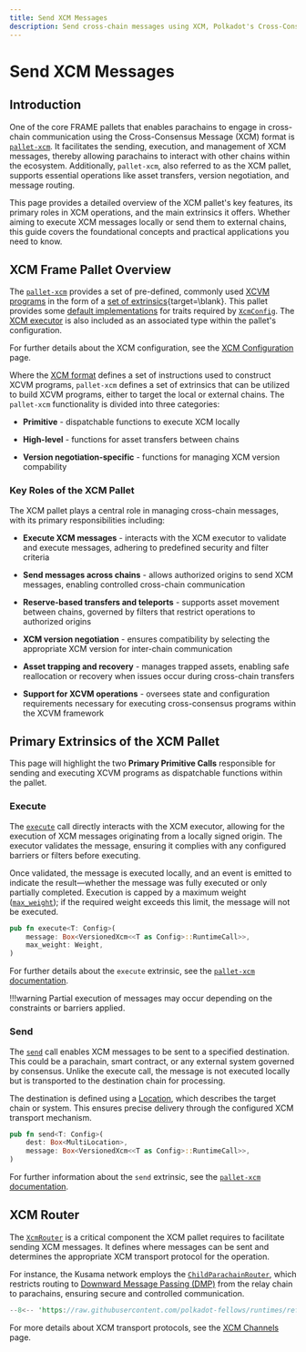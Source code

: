 ```yaml
---
title: Send XCM Messages
description: Send cross-chain messages using XCM, Polkadot's Cross-Consensus Messaging format, designed to support secure communication between chains.
---
```


# Send XCM Messages

## Introduction

One of the core FRAME pallets that enables parachains to engage in cross-chain communication using the Cross-Consensus Message (XCM) format is [`pallet-xcm`](https://paritytech.github.io/polkadot-sdk/master/pallet_xcm/pallet/index.html). It facilitates the sending, execution, and management of XCM messages, thereby allowing parachains to interact with other chains within the ecosystem. Additionally, `pallet-xcm`, also referred to as the XCM pallet, supports essential operations like asset transfers, version negotiation, and message routing.

This page provides a detailed overview of the XCM pallet's key features, its primary roles in XCM operations, and the main extrinsics it offers. Whether aiming to execute XCM messages locally or send them to external chains, this guide covers the foundational concepts and practical applications you need to know.

## XCM Frame Pallet Overview

The [`pallet-xcm`](https://paritytech.github.io/polkadot-sdk/master/pallet_xcm/pallet/index.html) provides a set of pre-defined, commonly used [XCVM programs](https://github.com/polkadot-fellows/xcm-format?tab=readme-ov-file#12-the-xcvm) in the form of a [set of extrinsics](https://paritytech.github.io/polkadot-sdk/master/pallet_xcm/pallet/dispatchables/index.html){target=\blank}. This pallet provides some [default implementations](https://paritytech.github.io/polkadot-sdk/master/pallet_xcm/pallet/struct.Pallet.html#implementations) for traits required by [`XcmConfig`](https://paritytech.github.io/polkadot-sdk/master/pallet_xcm_benchmarks/trait.Config.html#associatedtype.XcmConfig). The [XCM executor](https://paritytech.github.io/polkadot-sdk/master/staging_xcm_executor/struct.XcmExecutor.html) is also included as an associated type within the pallet's configuration. 

For further details about the XCM configuration, see the [XCM Configuration](/develop/interoperability/xcm-config/) page.

Where the [XCM format](https://github.com/polkadot-fellows/xcm-format) defines a set of instructions used to construct XCVM programs, `pallet-xcm` defines a set of extrinsics that can be utilized to build XCVM programs, either to target the local or external chains. The `pallet-xcm` functionality is divided into three categories:

- **Primitive** - dispatchable functions to execute XCM locally

- **High-level** - functions for asset transfers between chains

- **Version negotiation-specific** - functions for managing XCM version compability

### Key Roles of the XCM Pallet

The XCM pallet plays a central role in managing cross-chain messages, with its primary responsibilities including:

- **Execute XCM messages** - interacts with the XCM executor to validate and execute messages, adhering to predefined security and filter criteria

- **Send messages across chains** - allows authorized origins to send XCM messages, enabling controlled cross-chain communication

- **Reserve-based transfers and teleports** - supports asset movement between chains, governed by filters that restrict operations to authorized origins

- **XCM version negotiation** - ensures compatibility by selecting the appropriate XCM version for inter-chain communication

- **Asset trapping and recovery** - manages trapped assets, enabling safe reallocation or recovery when issues occur during cross-chain transfers

- **Support for XCVM operations** - oversees state and configuration requirements necessary for executing cross-consensus programs within the XCVM framework

## Primary Extrinsics of the XCM Pallet

This page will highlight the two **Primary Primitive Calls** responsible for sending and executing XCVM programs as dispatchable functions within the pallet.

### Execute

The [`execute`](https://paritytech.github.io/polkadot-sdk/master/pallet_xcm/pallet/enum.Call.html#variant.execute) call directly interacts with the XCM executor, allowing for the execution of XCM messages originating from a locally signed origin. The executor validates the message, ensuring it complies with any configured barriers or filters before executing.

Once validated, the message is executed locally, and an event is emitted to indicate the result—whether the message was fully executed or only partially completed. Execution is capped by a maximum weight ([`max_weight`](https://paritytech.github.io/polkadot-sdk/master/pallet_xcm/pallet/enum.Call.html#variant.execute.field.max_weight)); if the required weight exceeds this limit, the message will not be executed.

```rust
pub fn execute<T: Config>(
    message: Box<VersionedXcm<<T as Config>::RuntimeCall>>,
    max_weight: Weight,
)
```

For further details about the `execute` extrinsic, see the [`pallet-xcm` documentation](https://paritytech.github.io/polkadot-sdk/master/pallet_xcm/pallet/struct.Pallet.html).

!!!warning
    Partial execution of messages may occur depending on the constraints or barriers applied.

<!-- TODO: we should complement this page with some real examples of where the .execute() call is used, or maybe how to use it through papi or something like that -->

### Send

The [`send`](https://paritytech.github.io/polkadot-sdk/master/pallet_xcm/pallet/enum.Call.html#variant.send) call enables XCM messages to be sent to a specified destination. This could be a parachain, smart contract, or any external system governed by consensus. Unlike the execute call, the message is not executed locally but is transported to the destination chain for processing.

The destination is defined using a [Location](https://paritytech.github.io/polkadot-sdk/master/xcm_docs/glossary/index.html#location), which describes the target chain or system. This ensures precise delivery through the configured XCM transport mechanism.

```rust
pub fn send<T: Config>(
    dest: Box<MultiLocation>,
    message: Box<VersionedXcm<<T as Config>::RuntimeCall>>,
)
```

For further information about the `send` extrinsic, see the [`pallet-xcm` documentation](https://paritytech.github.io/polkadot-sdk/master/pallet_xcm/pallet/struct.Pallet.html).

<!-- TODO: we should complement this page with some real examples of where the .send() call is used, or maybe how to use it through papi or something like that -->

## XCM Router

The [`XcmRouter`](https://paritytech.github.io/polkadot-sdk/master/pallet_xcm/pallet/trait.Config.html#associatedtype.XcmRouter) is a critical component the XCM pallet requires to facilitate sending XCM messages. It defines where messages can be sent and determines the appropriate XCM transport protocol for the operation.

For instance, the Kusama network employs the [`ChildParachainRouter`](https://paritytech.github.io/polkadot-sdk/master/polkadot_runtime_common/xcm_sender/struct.ChildParachainRouter.html), which restricts routing to [Downward Message Passing (DMP)](https://wiki.polkadot.network/learn/learn-xcm-transport/#dmp-downward-message-passing) from the relay chain to parachains, ensuring secure and controlled communication.

```rust
--8<-- 'https://raw.githubusercontent.com/polkadot-fellows/runtimes/refs/heads/main/relay/kusama/src/xcm_config.rs:122:125'
```

For more details about XCM transport protocols, see the [XCM Channels](/develop/interoperability/xcm-channels/) page.
